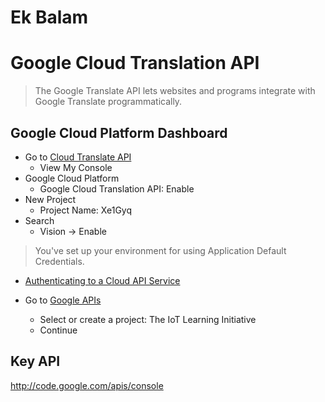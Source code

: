 # Ek Balam

# Google Cloud Translation API

> The Google Translate API lets websites and programs integrate with Google Translate programmatically.

## Google Cloud Platform Dashboard

- Go to [Cloud Translate API](https://cloud.google.com/translate/)
  - View My Console
- Google Cloud Platform
  - Google Cloud Translation API: Enable
- New Project
  - Project Name: Xe1Gyq
- Search
  - Vision -> Enable

> You've set up your environment for using Application Default Credentials.

- [Authenticating to a Cloud API Service](https://cloud.google.com/vision/docs/auth-template/cloud-api-auth#set_up_an_api_key)

- Go to [Google APIs](https://console.developers.google.com/projectselector/apis/credentials)
  - Select or create a project: The IoT Learning Initiative
  - Continue

## Key API

http://code.google.com/apis/console

